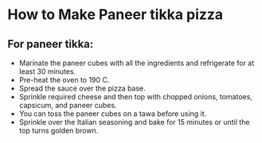 # How to Make Paneer tikka pizza
## For paneer tikka:
* Marinate the paneer cubes with all the ingredients and refrigerate for at least 30 minutes.
* Pre-heat the oven to 190 C.
* Spread the sauce over the pizza base.
* Sprinkle required cheese and then top with chopped onions, tomatoes, capsicum, and paneer cubes.
* You can toss the paneer cubes on a tawa before using it.
* Sprinkle over the Italian seasoning and bake for 15 minutes or until the top turns golden brown.
